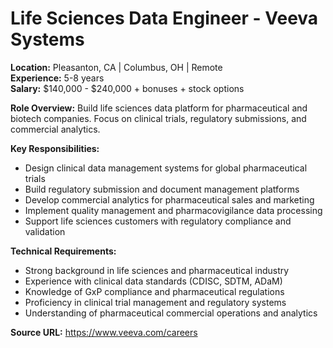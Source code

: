 # Life Sciences Data Engineer - Veeva Systems

**Location:** Pleasanton, CA | Columbus, OH | Remote  
**Experience:** 5-8 years  
**Salary:** $140,000 - $240,000 + bonuses + stock options

**Role Overview:**
Build life sciences data platform for pharmaceutical and biotech companies. Focus on clinical trials, regulatory submissions, and commercial analytics.

**Key Responsibilities:**
- Design clinical data management systems for global pharmaceutical trials
- Build regulatory submission and document management platforms
- Develop commercial analytics for pharmaceutical sales and marketing
- Implement quality management and pharmacovigilance data processing
- Support life sciences customers with regulatory compliance and validation

**Technical Requirements:**
- Strong background in life sciences and pharmaceutical industry
- Experience with clinical data standards (CDISC, SDTM, ADaM)
- Knowledge of GxP compliance and pharmaceutical regulations
- Proficiency in clinical trial management and regulatory systems
- Understanding of pharmaceutical commercial operations and analytics

**Source URL:** https://www.veeva.com/careers
